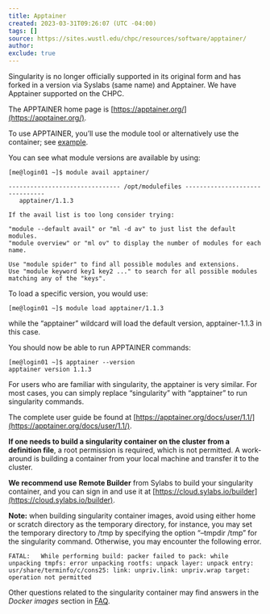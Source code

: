 ```yaml
---
title: Apptainer
created: 2023-03-31T09:26:07 (UTC -04:00)
tags: []
source: https://sites.wustl.edu/chpc/resources/software/apptainer/
author: 
exclude: true
---
```


Singularity is no longer officially supported in its original form and has forked in a version via Syslabs (same name) and
Apptainer. We have Apptainer supported on the CHPC.

The APPTAINER home page is [https://apptainer.org/](https://apptainer.org/).

To use APPTAINER, you’ll use the module tool or alternatively use the container; see [example](../getting-started/working-with-containers.md).

You can see what module versions are available by using:

```
[me@login01 ~]$ module avail apptainer/

------------------------------- /opt/modulefiles -------------------------------
   apptainer/1.1.3

If the avail list is too long consider trying:

"module --default avail" or "ml -d av" to just list the default modules.
"module overview" or "ml ov" to display the number of modules for each name.

Use "module spider" to find all possible modules and extensions.
Use "module keyword key1 key2 ..." to search for all possible modules matching any of the "keys".
```

To load a specific version, you would use:

```
[me@login01 ~]$ module load apptainer/1.1.3
```

while the “apptainer” wildcard will load the default version, apptainer-1.1.3 in this case.

You should now be able to run APPTAINER commands:

```
[me@login01 ~]$ apptainer --version
apptainer version 1.1.3
```

For users who are familiar with singularity, the apptainer is very similar. For most cases, you can simply replace “singularity” with “apptainer” to run singularity commands.

The complete user guide be found at [https://apptainer.org/docs/user/1.1/](https://apptainer.org/docs/user/1.1/).

**If one needs to build a singularity container on the cluster from a definition file**, a root permission is required, which is not permitted. A work-around is building a container from your local machine and transfer it to the cluster.

**We recommend use** **Remote Builder** from Sylabs to build your singularity container, and you can sign in and use it at [https://cloud.sylabs.io/builder](https://cloud.sylabs.io/builder).

**Note:** when building singularity container images, avoid using either home or scratch directory as the temporary directory, for instance, you may set the temporary directory to /tmp by specifying the option “–tmpdir /tmp” for the singularity command. Otherwise, you may encounter the following error.

```
FATAL:   While performing build: packer failed to pack: while unpacking tmpfs: error unpacking rootfs: unpack layer: unpack entry: usr/share/terminfo/c/cons25: link: unpriv.link: unpriv.wrap target: operation not permitted
```

Other questions related to the singularity container may find answers in the _Docker images_ section in [FAQ](https://sites.wustl.edu/chpc/for-users/frequently-asked-questions-faq/).
